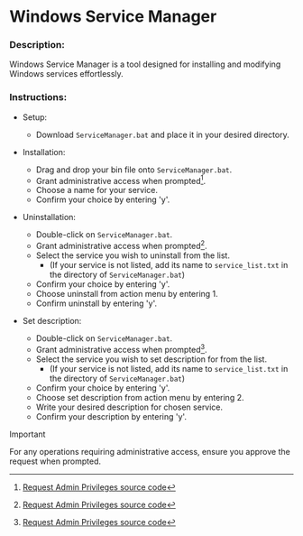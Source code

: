 # Windows Service Manager
### Description:
Windows Service Manager is a tool designed for installing and modifying Windows services effortlessly.


### Instructions:

- Setup:
  - Download `ServiceManager.bat` and place it in your desired directory.

- Installation:
  - Drag and drop your bin file onto `ServiceManager.bat`.
  - Grant administrative access when prompted[^1].
  - Choose a name for your service.
  - Confirm your choice by entering 'y'.

- Uninstallation:
  - Double-click on `ServiceManager.bat`.
  - Grant administrative access when prompted[^1].
  - Select the service you wish to uninstall from the list.
    - (If your service is not listed, add its name to `service_list.txt` in the directory of `ServiceManager.bat`)
  - Confirm your choice by entering 'y'.
  - Choose uninstall from action menu by entering 1.
  - Confirm uninstall by entering 'y'.

- Set description:
  - Double-click on `ServiceManager.bat`.
  - Grant administrative access when prompted[^1].
  - Select the service you wish to set description for from the list.
    - (If your service is not listed, add its name to `service_list.txt` in the directory of `ServiceManager.bat`)
  - Confirm your choice by entering 'y'.
  - Choose set description from action menu by entering 2.
  - Write your desired description for chosen service.
  - Confirm your description by entering 'y'.

> [!IMPORTANT]
> For any operations requiring administrative access, ensure you approve the request when prompted.


[^1]: [Request Admin Privileges source code](https://github.com/techno-world/Command-Prompt/blob/master/Request%20Admin%20Privileges.bat)
